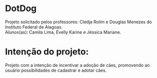 # DotDog

Projeto solicitado pelos professores: Cledja Rolim e Douglas Menezes do Instituto Federal de Alagoas. <br/>
Alunos(as): Camila Lima, Évelly Karine e Jéssica Mariane.

# Intenção do projeto:
Projeto com a intenção de incentivar a adoção de cães, promovendo ao usuário possibilidades de cadastrar e adotar cães. 
